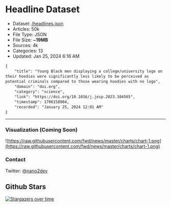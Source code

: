# Headline Dataset

- Dataset: [/headlines.json](https://raw.githubusercontent.com/fwd/news/master/headlines.json) 
- Articles: 50k
- File Type: JSON
- File Size: ~**19MB**
- Sources: 4k
- Categories: 13
- Updated: Jan 25, 2024 6:16 AM

```
{
    "title": "Young Black men displaying a college/university logo on their hoodies were significantly less likely to be perceived as potential criminals compared to those wearing hoodies with no logo",
    "domain": "doi.org",
    "category": "science",
    "link": "https://doi.org/10.1016/j.jesp.2023.104565",
    "timestamp": 1706158904,
    "recorded": "January 25, 2024 12:01 AM"
}
```

---

### Visualization (Coming Soon)

![https://raw.githubusercontent.com/fwd/news/master/charts/chart-1.png](https://raw.githubusercontent.com/fwd/news/master/charts/chart-1.png)

### Contact 

Twitter: [@nano2dev](https://twitter.com/nano2dev)

## Github Stars

[![Stargazers over time](https://starchart.cc/fwd/news.svg)](https://starchart.cc/fwd/news)
